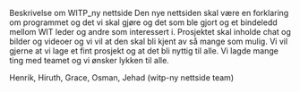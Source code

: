 Beskrivelse om WITP_ny nettside
Den nye nettsiden skal være en forklaring om programmet og det vi skal gjøre og det som ble gjort og et bindeledd mellom WIT leder og andre som interessert i.
Prosjektet skal inholde chat og bilder og videoer og vi vil at den skal bli kjent av så mange som mulig.
Vi vil gjerne at vi lage et fint prosjekt og at det bli nyttig til alle.
Vi lagde mange ting med teamet og vi ønsker lykken til alle.

Henrik, Hiruth, Grace, Osman, Jehad (witp-ny nettside team)

